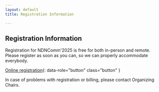 ```yaml
---
layout: default
title: Registration Information

---
```


## Registration Information

Registration for NDNComm'2025 is free for both in-person and remote.  Please register as soon as you can, so we can properly accommodate everybody.

[Online registration](https://www.eventbrite.com/e/ndn-community-meeting-2025-registration-1257720308299?aff=oddtdtcreator){: data-role="button" class="button" }

In case of problems with registration or billing, please contact Organizing Chairs.
